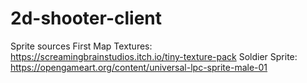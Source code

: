 # 2d-shooter-client
 
Sprite sources
First Map Textures: https://screamingbrainstudios.itch.io/tiny-texture-pack
Soldier Sprite: https://opengameart.org/content/universal-lpc-sprite-male-01